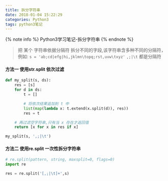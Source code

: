 ```yaml
---
title: 拆分字符串
date: 2018-01-04 15:22:29
categories: Python3
tags: python3笔记
---
```


{% note info %}
Python3学习笔记-拆分字符串
{% endnote %}

> 把 某个 字符串依据分隔符 拆分不同的字段,该字符串含多种不同的分隔符，例如:
`s = 'ab;cd|efg|hi,jklmn\topq;rst,uvw\txyz'`
`,;|\t` 都是分隔符

#### 方法一 使用str.split 依次过滤
```python
def my_split(s, ds):
    res = [s]
    for d in ds:
        t = []

        # 将依次结果追加到 t 中
        list(map(lambda x: t.extend(x.split(d)), res))
        res = t

    # 再过滤空字符串,只有当 x 存在才返回值
    return [x for x in res if x]

my_split(s, ',;|\t')

```
#### 方法二 使用re.split 一次性拆分字符串

```python
# re.split(pattern, string, maxsplit=0, flags=0)
import re

res = re.split('[,;|\t]+',s)

```
